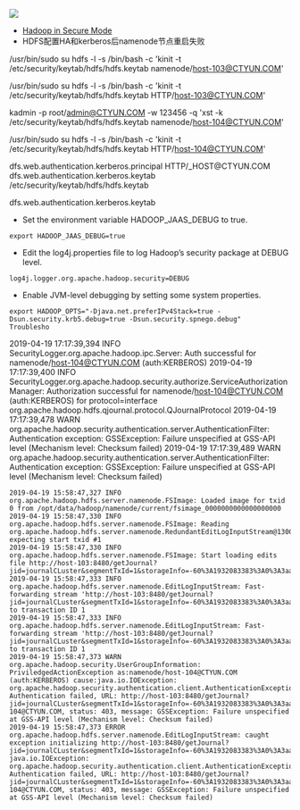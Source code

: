 ![](http://carforeasy.cn/问题记录-d57b9efa.png)
+ [Hadoop in Secure Mode](https://hadoop.apache.org/docs/stable/hadoop-project-dist/hadoop-common/SecureMode.html)
+ HDFS配置HA和kerberos后namenode节点重启失败


/usr/bin/sudo su hdfs -l -s /bin/bash -c 'kinit -t /etc/security/keytab/hdfs/hdfs.keytab  namenode/host-103@CTYUN.COM'



/usr/bin/sudo su hdfs -l -s /bin/bash -c 'kinit -t /etc/security/keytab/hdfs/hdfs.keytab  HTTP/host-103@CTYUN.COM'



kadmin -p root/admin@CTYUN.COM -w 123456 -q 'xst -k /etc/security/keytab/hdfs/hdfs.keytab namenode/host-104@CTYUN.COM'

/usr/bin/sudo su hdfs -l -s /bin/bash -c 'kinit -t /etc/security/keytab/hdfs/hdfs.keytab  HTTP/host-104@CTYUN.COM'






<property>
  <name>dfs.web.authentication.kerberos.principal</name>
  <value>HTTP/_HOST@CTYUN.COM</value>
</property>

<property>
  <name>dfs.web.authentication.kerberos.keytab</name>
  <value>/etc/security/keytab/hdfs/hdfs.keytab</value>
</property>




dfs.web.authentication.kerberos.keytab


+ Set the environment variable HADOOP_JAAS_DEBUG to true.
```
export HADOOP_JAAS_DEBUG=true
```
+ Edit the log4j.properties file to log Hadoop’s security package at DEBUG level.
```
log4j.logger.org.apache.hadoop.security=DEBUG
```
+ Enable JVM-level debugging by setting some system properties.
```
export HADOOP_OPTS="-Djava.net.preferIPv4Stack=true -Dsun.security.krb5.debug=true -Dsun.security.spnego.debug"
Troublesho
```




2019-04-19 17:17:39,394 INFO SecurityLogger.org.apache.hadoop.ipc.Server: Auth successful for namenode/host-104@CTYUN.COM (auth:KERBEROS)
2019-04-19 17:17:39,400 INFO SecurityLogger.org.apache.hadoop.security.authorize.ServiceAuthorizationManager: Authorization successful for namenode/host-104@CTYUN.COM (auth:KERBEROS) for protocol=interface org.apache.hadoop.hdfs.qjournal.protocol.QJournalProtocol
2019-04-19 17:17:39,478 WARN org.apache.hadoop.security.authentication.server.AuthenticationFilter: Authentication exception: GSSException: Failure unspecified at GSS-API level (Mechanism level: Checksum failed)
2019-04-19 17:17:39,489 WARN org.apache.hadoop.security.authentication.server.AuthenticationFilter: Authentication exception: GSSException: Failure unspecified at GSS-API level (Mechanism level: Checksum failed)



```
2019-04-19 15:58:47,327 INFO org.apache.hadoop.hdfs.server.namenode.FSImage: Loaded image for txid 0 from /opt/data/hadoop/namenode/current/fsimage_0000000000000000000
2019-04-19 15:58:47,330 INFO org.apache.hadoop.hdfs.server.namenode.FSImage: Reading org.apache.hadoop.hdfs.server.namenode.RedundantEditLogInputStream@13006998 expecting start txid #1
2019-04-19 15:58:47,330 INFO org.apache.hadoop.hdfs.server.namenode.FSImage: Start loading edits file http://host-103:8480/getJournal?jid=journalCLuster&segmentTxId=1&storageInfo=-60%3A1932083383%3A0%3A3aa0d2ac225d47f9839773f68ef269bb
2019-04-19 15:58:47,333 INFO org.apache.hadoop.hdfs.server.namenode.EditLogInputStream: Fast-forwarding stream 'http://host-103:8480/getJournal?jid=journalCLuster&segmentTxId=1&storageInfo=-60%3A1932083383%3A0%3A3aa0d2ac225d47f9839773f68ef269bb' to transaction ID 1
2019-04-19 15:58:47,333 INFO org.apache.hadoop.hdfs.server.namenode.EditLogInputStream: Fast-forwarding stream 'http://host-103:8480/getJournal?jid=journalCLuster&segmentTxId=1&storageInfo=-60%3A1932083383%3A0%3A3aa0d2ac225d47f9839773f68ef269bb' to transaction ID 1
2019-04-19 15:58:47,373 WARN org.apache.hadoop.security.UserGroupInformation: PriviledgedActionException as:namenode/host-104@CTYUN.COM (auth:KERBEROS) cause:java.io.IOException: org.apache.hadoop.security.authentication.client.AuthenticationException: Authentication failed, URL: http://host-103:8480/getJournal?jid=journalCLuster&segmentTxId=1&storageInfo=-60%3A1932083383%3A0%3A3aa0d2ac225d47f9839773f68ef269bb&user.name=namenode/host-104@CTYUN.COM, status: 403, message: GSSException: Failure unspecified at GSS-API level (Mechanism level: Checksum failed)
2019-04-19 15:58:47,373 ERROR org.apache.hadoop.hdfs.server.namenode.EditLogInputStream: caught exception initializing http://host-103:8480/getJournal?jid=journalCLuster&segmentTxId=1&storageInfo=-60%3A1932083383%3A0%3A3aa0d2ac225d47f9839773f68ef269bb
java.io.IOException: org.apache.hadoop.security.authentication.client.AuthenticationException: Authentication failed, URL: http://host-103:8480/getJournal?jid=journalCLuster&segmentTxId=1&storageInfo=-60%3A1932083383%3A0%3A3aa0d2ac225d47f9839773f68ef269bb&user.name=namenode/host-104@CTYUN.COM, status: 403, message: GSSException: Failure unspecified at GSS-API level (Mechanism level: Checksum failed)

```
